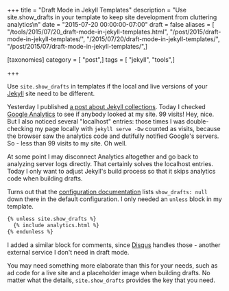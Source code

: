 +++
title = "Draft Mode in Jekyll Templates"
description = "Use site.show_drafts in your template to keep site development from cluttering analytics\n"
date = "2015-07-20 00:00:00-07:00"
draft = false
aliases = [ "/tools/2015/07/20_draft-mode-in-jekyll-templates.html", "/post/2015/draft-mode-in-jekyll-templates/", "/2015/07/20/draft-mode-in-jekyll-templates/", "/post/2015/07/draft-mode-in-jekyll-templates/",]

[taxonomies]
category = [ "post",]
tags = [ "jekyll", "tools",]

+++

[Jekyll]:  http://jekyllrb.com

Use `site.show_drafts` in templates if the local and live versions of your [Jekyll][] site need to be different.

[a post about Jekyll collections]: /post/2015/07/making-a-jekyll-collection
[Google Analytics]: http://www.google.com/analytics/

Yesterday I published [a post about Jekyll collections][].  Today I checked [Google Analytics][] to see if
anybody looked at my site. 99 visits! Hey, nice. But I also noticed several "localhost" entries: those times I
was double-checking my page locally with `jekyll serve -Dw` counted as visits, because the browser saw
the analytics code and dutifully notified Google's servers. So - less than 99 visits to my site. Oh well.

At some point I may disconnect Analytics altogether and go back to analyzing server logs directly. That
certainly solves the localhost entries. Today I only want to adjust Jekyll's build process so that it
skips analytics code when building drafts.

[configuration documentation]: http://jekyllrb.com/docs/configuration/
Turns out that the [configuration documentation][] lists `show_drafts: null` down there in the default
configuration. I only needed an `unless` block in my template.

``` handlebars
{% unless site.show_drafts %}
  {% include analytics.html %}
{% endunless %}
```

[Disqus]: https://disqus.com/
I added a similar block for comments, since [Disqus][] handles those -  another external service I don't need
in draft mode.

You may need something more elaborate than this for your needs, such as  ad code for a live site and a
placeholder image when building drafts. No matter what the details, `site.show_drafts` provides the key that
you need.